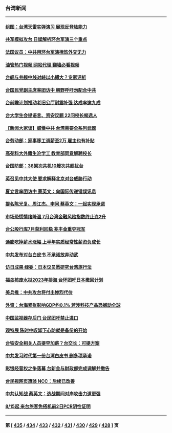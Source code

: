 ### 台湾新闻
---
#### [组图：台湾天雷实弹演习 展现反登陆能力](../../pages/ncid1349361/n13799607.md?08110445) 
#### [共军模拟攻台 日媒解析环台军演三个重点](../../pages/ncid1349361/n13799801.md?08110445) 
#### [法国议员：中共用环台军演掩饰外交无力](../../pages/ncid1349361/n13799772.md?08110445) 
#### [油管热门视频 网站代理 翻墙必看视频](http://209.222.30.114:81/youtube.html?08110445)
#### [台舰与共舰中线对峙以小搏大？专家评析](../../pages/ncid1349361/n13799723.md?08110445) 
#### [台国民党副主席率团访中 朝野呼吁勿配合中共](../../pages/ncid1349361/n13799716.md?08110445) 
#### [台前瞻计划推动老旧公厅耐震补强 达成率逾九成](../../pages/ncid1349361/n13799765.md?08110445) 
#### [台大学生会提语言、资安议题 22问校长候选人](../../pages/ncid1349361/n13799767.md?08110445) 
#### [【新闻大家谈】威慑中共 台湾需要全系列武器](../../pages/ncid1349361/n13799721.md?08110445) 
#### [台劳动部：家事移工调薪至2万 雇主也有补贴](../../pages/ncid1349361/n13799741.md?08110445) 
#### [高苑科大外籍生沦学工 教育部同意解聘校长](../../pages/ncid1349361/n13799746.md?08110445) 
#### [台国防部：36架次共机10艘次共舰扰台](../../pages/ncid1349361/n13799668.md?08110445) 
#### [英召见中共大使 要求解释北京对台威胁行动](../../pages/ncid1349361/n13799683.md?08110445) 
#### [夏立言率团访中 蔡英文：向国际传递错误讯息](../../pages/ncid1349361/n13799727.md?08110445) 
#### [提名陈光复、周江杰、李问 蔡英文：一起实现承诺](../../pages/ncid1349361/n13799707.md?08110445) 
#### [市场恐慌情绪降温 7月台湾金融风险指数终止连2升](../../pages/ncid1349361/n13799711.md?08110445) 
#### [台公股行库7月获利回稳 兆丰金重夺冠军](../../pages/ncid1349361/n13799659.md?08110445) 
#### [通膨吃掉薪水涨幅 上半年实质经常性薪资负成长](../../pages/ncid1349361/n13799709.md?08110445) 
#### [中共发布对台白皮书 不承诺放弃动武](../../pages/ncid1349361/n13799712.md?08110445) 
#### [访日成果 绿委：日本议员愿研究台湾旅行法](../../pages/ncid1349361/n13799714.md?08110445) 
#### [福岛核废水拟2023年排海 台环团吁日本撤回计划](../../pages/ncid1349361/n13799704.md?08110445) 
#### [美兵推：中共攻台将付出惨烈代价](../../pages/ncid1349361/n13799701.md?08110445) 
#### [外资：台海紧张影响GDP约0.1% 若涉科技产品恐撼动全球](../../pages/ncid1349361/n13799662.md?08110445) 
#### [中国监视器存后门 台民团吁禁止进口](../../pages/ncid1349361/n13799660.md?08110445) 
#### [观特展 陈时中叹卸下心防就是备份的开始](../../pages/ncid1349361/n13799664.md?08110445) 
#### [台铁安全相关人员提早加薪？台交长：可提方案](../../pages/ncid1349361/n13799645.md?08110445) 
#### [中共发习时代第一份台湾白皮书 删多项承诺](../../pages/ncid1349361/n13799640.md?08110445) 
#### [彰银经营权之争落幕 台新金与财政部完成调解并撤告](../../pages/ncid1349361/n13799631.md?08110445) 
#### [台民视网页遭骇 NCC：后续已改善](../../pages/ncid1349361/n13799613.md?08110445) 
#### [中共认知战 蔡英文：选战期间对岸攻击力道更强](../../pages/ncid1349361/n13799614.md?08110445) 
#### [8/15起 来台旅客免搭机前2日PCR阴性证明](../../pages/ncid1349361/n13799615.md?08110445) 

---
#### 第 [ [435](./435.md?08110445) / [434](./434.md?08110445) / [433](./433.md?08110445) / [432](./432.md?08110445) / [431](./431.md?08110445) / [430](./430.md?08110445) / [429](./429.md?08110445) / [428](./428.md?08110445) ] 页
